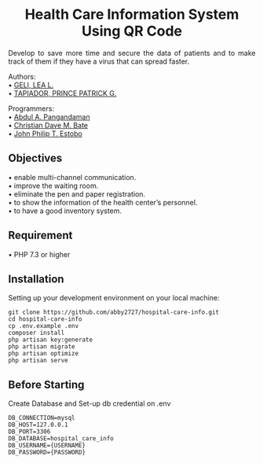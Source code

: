 <h1 align="center">Health Care Information System Using QR Code</h1>

<p align="justify">Develop to save more time and secure the data of patients and to make track of them if they have a virus that can spread faster.</p>

Authors: <br>
• <a href="#">GELI, LEA L.</a> <br>
• <a href="#">TAPIADOR, PRINCE PATRICK G.</a> <br>

Programmers: <br>
• <a href="https://abby2727.github.io/my-portfolio/">Abdul A. Pangandaman</a> <br>
• <a href="http://www.cbate.me/">Christian Dave M. Bate</a> <br>
• <a href="https://johnphilipestobo.me/">John Philip T. Estobo</a> <br>

## Objectives
•   enable multi-channel communication. <br>
•   improve the waiting room. <br>
•   eliminate the pen and paper registration. <br>
•   to show the information of the health center’s personnel. <br>
•   to have a good inventory system. <br>

## Requirement
•   PHP 7.3 or higher

## Installation
Setting up your development environment on your local machine:
```
git clone https://github.com/abby2727/hospital-care-info.git
cd hospital-care-info
cp .env.example .env
composer install
php artisan key:generate
php artisan migrate
php artisan optimize
php artisan serve
```
## Before Starting

Create Database and Set-up db credential on .env
```
DB_CONNECTION=mysql
DB_HOST=127.0.0.1
DB_PORT=3306
DB_DATABASE=hospital_care_info
DB_USERNAME={USERNAME}
DB_PASSWORD={PASSWORD}
```
